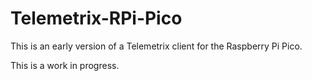 # Telemetrix-RPi-Pico

This is an early version of a Telemetrix client for the Raspberry Pi Pico.

This is a work in progress.
